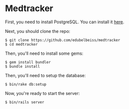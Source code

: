 # Medtracker

First, you need to install PostgreSQL. You can install it [here](https://postgresapp.com/).

Next, you should clone the repo:

    $ git clone https://github.com/edubelbeiss/medtracker
    $ cd medtracker

Then, you'll need to install some gems:

    $ gem install bundler
    $ bundle install

Then, you'll need to setup the database:

    $ bin/rake db:setup
    
Now, you're ready to start the server:

    $ bin/rails server
